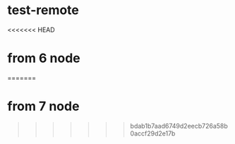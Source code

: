 # test-remote

<<<<<<< HEAD
# from 6 node
=======
# from 7 node
>>>>>>> bdab1b7aad6749d2eecb726a58b0accf29d2e17b
